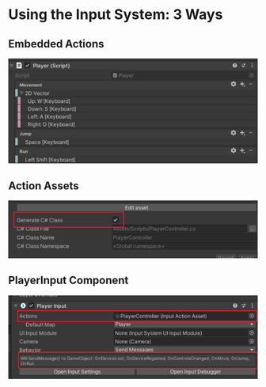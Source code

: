 # Using the Input System: 3 Ways

## Embedded Actions

![](img/directInputAction.png)

## Action Assets

![](img/ActionAssets.png)

## PlayerInput Component

![](img/PlayerInputComponent.png)
